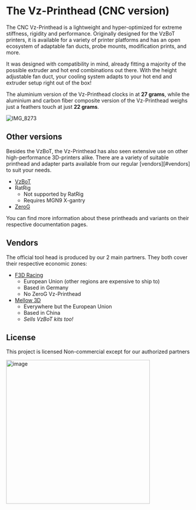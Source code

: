 # The Vz-Printhead (CNC version)

The CNC Vz-Printhead is a lightweight and hyper-optimized for extreme stiffness, rigidity and performance. Originally designed for the VzBoT printers, it is available for a variety of printer platforms and has an open ecosystem of adaptable fan ducts, probe mounts, modification prints, and more.

It was designed with compatibility in mind, already fitting a majority of the possible extruder and hot end combinations out there. With the height adjustable fan duct, your cooling system adapts to your hot end and extruder setup right out of the box!

The aluminium version of the Vz-Printhead clocks in at **27 grams**, while the aluminium and carbon fiber composite version of the Vz-Printhead weighs just a feathers touch at just **22 grams**.

![IMG_8273](https://user-images.githubusercontent.com/37383368/187105353-657cd083-950b-49dd-8772-5d5d4ec92844.jpg)

## Other versions

Besides the VzBoT, the Vz-Printhead has also seen extensive use on other high-performance 3D-printers alike. There are a variety of suitable printhead and adapter parts available from our regular [vendors][#vendors] to suit your needs.

- [VzBoT](https://docs.vzbot.org/vz-other/vz-printhead/)
- RatRig
  - Not supported by RatRig
  - Requires MGN9 X-gantry
- [ZeroG](zerog.one)

You can find more information about these printheads and variants on their respective documentation pages.

## Vendors 

The official tool head is produced by our 2 main partners. They both cover their respective economic zones:

- [F3D Racing](https://f3d-racing-fdm.myshopify.com/)
  - European Union (other regions are expensive to ship to)
  - Based in Germany
  - No ZeroG Vz-Printhead
- [Mellow 3D](https://www.aliexpress.com/item/1005005738653240.html)
  - Everywhere but the European Union
  - Based in China
  - _Sells VzBoT kits too!_
 
## License

This project is licensed Non-commercial except for our authorized partners

<img width="389" alt="image" src="https://user-images.githubusercontent.com/37383368/187048918-d388e8f9-8f84-4fd7-b27f-d4f9ee766cb4.png">

